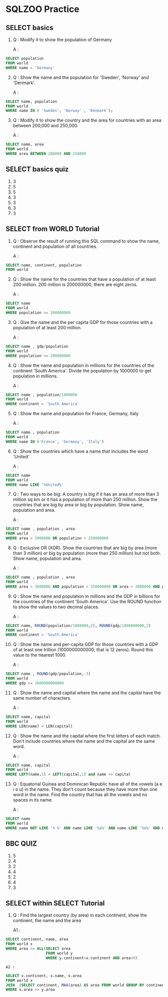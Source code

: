 # SQLZOO Practice

## SELECT basics

1.  Q : Modify it to show the population of Germany

    A :

```sql
SELECT population
FROM world
WHERE name = 'Germany'
```

2. Q : Show the name and the population for 'Sweden', 'Norway' and 'Denmark'.

   A :

```sql
SELECT name, population
FROM world
WHERE name IN ( 'Sweden', 'Norway' , 'Denmark');
```

3. Q : Modify it to show the country and the area for countries with an area between 200,000 and 250,000.

   A :

```sql
SELECT name, area
FROM world
WHERE area BETWEEN 200000 AND 250000
```

## SELECT basics quiz

1. 3
2. 5
3. 5
4. 3
5. 3
6. 3
7. 3

## SELECT from WORLD Tutorial

1.  Q : Observe the result of running this SQL command to show the name, continent and population of all countries.

    A :

```sql
SELECT name, continent, population
FROM world
```

2.  Q : Show the name for the countries that have a population of at least 200 million. 200 million is 200000000, there are eight zeros.

    A :

```sql
SELECT name
FROM world
WHERE population >= 200000000
```

3.  Q : Give the name and the per capita GDP for those countries with a population of at least 200 million.

    A :

```sql
SELECT name , gdp/population
FROM world
WHERE population >= 200000000
```

4.  Q : Show the name and population in millions for the countries of the continent 'South America'. Divide the population by 1000000 to get population in millions.

    A :

```sql
SELECT name , population/1000000
FROM world
WHERE continent = 'South America'
```

5.  Q : Show the name and population for France, Germany, Italy

    A :

```sql
SELECT name , population
FROM world
WHERE name IN ('France', 'Germany', 'Italy')
```

6.  Q : Show the countries which have a name that includes the word 'United'

    A :

```sql
SELECT name
FROM world
WHERE name LIKE '%United%'
```

7.  Q : Two ways to be big: A country is big if it has an area of more than 3 million sq km or it has a population of more than 250 million.
    Show the countries that are big by area or big by population. Show name, population and area.

    A :

```sql
SELECT name , population , area
FROM world
WHERE area > 3000000 OR population > 250000000
```

8.  Q : Exclusive OR (XOR). Show the countries that are big by area (more than 3 million) or big by population (more than 250 million) but not both. Show name, population and area.

    A :

```sql
SELECT name , population , area
FROM world
WHERE area > 3000000 AND population < 250000000 OR area < 3000000 AND population > 250000000
```

9.  Q : Show the name and population in millions and the GDP in billions for the countries of the continent 'South America'. Use the ROUND function to show the values to two decimal places.

    A :

```sql
SELECT name, ROUND(population/1000000,2), ROUND(gdp/1000000000,2)
FROM world
WHERE continent = 'South America'
```

10. Q : Show the name and per-capita GDP for those countries with a GDP of at least one trillion (1000000000000; that is 12 zeros). Round this value to the nearest 1000.

    A :

```sql
SELECT name , ROUND(gdp/population,-3)
FROM world
WHERE gdp >= 1000000000000
```

11. Q : Show the name and capital where the name and the capital have the same number of characters.

    A :

```sql
SELECT name, capital
FROM world
WHERE LEN(name) = LEN(capital)
```

12. Q : Show the name and the capital where the first letters of each match. Don't include countries where the name and the capital are the same word.

    A :

```sql
SELECT name, capital
FROM world
WHERE LEFT(name,1) = LEFT(capital,1) and name <> capital
```

13. Q : Equatorial Guinea and Dominican Republic have all of the vowels (a e i o u) in the name. They don't count because they have more than one word in the name.
    Find the country that has all the vowels and no spaces in its name.

    A :

```sql
SELECT name
FROM world
WHERE name NOT LIKE '% %' AND name LIKE '%a%' AND name LIKE '%e%' AND name LIKE '%i%' AND name LIKE '%o%' AND name LIKE '%u%'
```

## BBC QUIZ

1. 5
2. 4
3. 2
4. 4
5. 2
6. 4
7. 3

## SELECT within SELECT Tutorial

1.  Q : Find the largest country (by area) in each continent, show the continent, the name and the area

    A1 :

```sql
SELECT continent, name, area
FROM world x
WHERE area >= ALL(SELECT area
                  FROM world y
                  WHERE y.continent=x.continent AND area>0)
```

    A2 :

```sql
SELECT x.continent, x.name, x.area
FROM world x
JOIN  (SELECT continent, MAX(area) AS area FROM world GROUP BY continent) AS y ON y.continent=x.continent
WHERE x.area >= y.area
```
